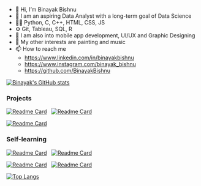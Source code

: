 - 👋 Hi, I’m Binayak Bishnu
- 🎯 I am an aspiring Data Analyst with a long-term goal of Data Science
- 🧑‍💻 Python, C, C++, HTML, CSS, JS
- ⚙️ Git, Tableau, SQL, R
- 🌱 I am also into mobile app development, UI/UX and Graphic Designing
- 👀 My other interests are painting and music
- 📫 How to reach me 
  - https://www.linkedin.com/in/binayakbishnu
  - https://www.instagram.com/binayak_bishnu
  - https://github.com/BinayakBishnu

[![Binayak's GitHub stats](https://github-readme-stats.vercel.app/api?username=binayakbishnu&count_private=true&show_icons=true&theme=dark)](https://github.com/BinayakBishnu/)

<!-- [![Binayak's GitHub activity graph](https://activity-graph.herokuapp.com/graph?username=BinayakBishnu&line=00E6C7&bg_color=27292E&color=FFFFFF&point=FFFFFF)](https://github.com/BinayakBishnu/) -->

### Projects
[![Readme Card](https://github-readme-stats.vercel.app/api/pin/?username=binayakbishnu&repo=travelmigo_app)](https://github.com/binayakbishnu/travelmigo_app) &nbsp; [![Readme Card](https://github-readme-stats.vercel.app/api/pin/?username=binayakbishnu&repo=web_portfolio)](https://binayakbishnu.github.io/Web_Portfolio/)

[![Readme Card](https://github-readme-stats.vercel.app/api/pin/?username=binayakbishnu&repo=React_TodoApp)](https://binayakbishnu.github.io/React_TodoApp/)


### Self-learning
[![Readme Card](https://github-readme-stats.vercel.app/api/pin/?username=binayakbishnu&repo=OMW_DataScience)](https://github.com/binayakbishnu/OMW_DataScience/) &nbsp; [![Readme Card](https://github-readme-stats.vercel.app/api/pin/?username=binayakbishnu&repo=Python_Basics)](https://github.com/binayakbishnu/Python_Basics/)

[![Readme Card](https://github-readme-stats.vercel.app/api/pin/?username=binayakbishnu&repo=C-Cplusplus_Basics)](https://github.com/binayakbishnu/C-Cplusplus_Basics/) &nbsp; [![Readme Card](https://github-readme-stats.vercel.app/api/pin/?username=binayakbishnu&repo=Coding_files)](https://github.com/binayakbishnu/Coding_files/)


[![Top Langs](https://github-readme-stats.vercel.app/api/top-langs/?username=binayakbishnu&layout=compact)](https://github.com/BinayakBishnu/)


<!---
BinayakBishnu/BinayakBishnu is a ✨ special ✨ repository because its `README.md` (this file) appears on your GitHub profile.
You can click the Preview link to take a look at your changes.
--->

